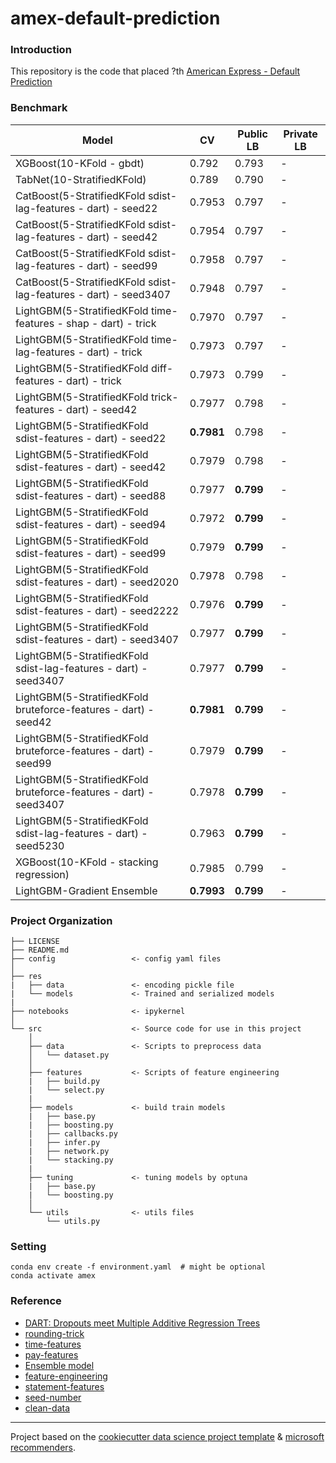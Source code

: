 # amex-default-prediction
### Introduction
This repository is the code that placed ?th [American Express - Default Prediction](https://www.kaggle.com/competitions/amex-default-prediction/overview)

### Benchmark
|Model|CV|Public LB|Private LB|
|-----|--|------|---------|
|XGBoost(10-KFold - gbdt)|0.792|0.793|-|
|TabNet(10-StratifiedKFold)|0.789|0.790|-|
|CatBoost(5-StratifiedKFold sdist-lag-features - dart) - seed22|0.7953|0.797|-|
|CatBoost(5-StratifiedKFold sdist-lag-features - dart) - seed42|0.7954|0.797|-|
|CatBoost(5-StratifiedKFold sdist-lag-features - dart) - seed99|0.7958|0.797|-|
|CatBoost(5-StratifiedKFold sdist-lag-features - dart) - seed3407|0.7948|0.797|-|
|LightGBM(5-StratifiedKFold time-features - shap - dart) - trick|0.7970|0.797|-|
|LightGBM(5-StratifiedKFold time-lag-features - dart) - trick|0.7973|0.797|-|
|LightGBM(5-StratifiedKFold diff-features - dart) - trick|0.7973|0.799|-|
|LightGBM(5-StratifiedKFold trick-features - dart) - seed42|0.7977|0.798|-|
|LightGBM(5-StratifiedKFold sdist-features - dart) - seed22|**0.7981**|0.798|-|
|LightGBM(5-StratifiedKFold sdist-features - dart) - seed42|0.7979|0.798|-|
|LightGBM(5-StratifiedKFold sdist-features - dart) - seed88|0.7977|**0.799**|-|
|LightGBM(5-StratifiedKFold sdist-features - dart) - seed94|0.7972|**0.799**|-|
|LightGBM(5-StratifiedKFold sdist-features - dart) - seed99|0.7979|**0.799**|-|
|LightGBM(5-StratifiedKFold sdist-features - dart) - seed2020|0.7978|0.798|-|
|LightGBM(5-StratifiedKFold sdist-features - dart) - seed2222|0.7976|**0.799**|-|
|LightGBM(5-StratifiedKFold sdist-features - dart) - seed3407|0.7977|**0.799**|-|
|LightGBM(5-StratifiedKFold sdist-lag-features - dart) - seed3407|0.7977|**0.799**|-|
|LightGBM(5-StratifiedKFold bruteforce-features - dart) - seed42|**0.7981**|**0.799**|-|
|LightGBM(5-StratifiedKFold bruteforce-features - dart) - seed99|0.7979|**0.799**|-|
|LightGBM(5-StratifiedKFold bruteforce-features - dart) - seed3407|0.7978|**0.799**|-|
|LightGBM(5-StratifiedKFold sdist-lag-features - dart) - seed5230|0.7963|**0.799**|-|
|XGBoost(10-KFold - stacking regression)|0.7985|0.799|-|
|LightGBM-Gradient Ensemble|**0.7993**|**0.799**|-|

### Project Organization
```
├── LICENSE
├── README.md
├── config                 <- config yaml files
│
├── res
|   ├── data               <- encoding pickle file
|   └── models             <- Trained and serialized models
|
├── notebooks              <- ipykernel
│
└── src                    <- Source code for use in this project
    │
    ├── data               <- Scripts to preprocess data
    │   └── dataset.py
    │
    ├── features           <- Scripts of feature engineering
    |   ├── build.py
    |   └── select.py
    |
    ├── models             <- build train models
    |   ├── base.py
    |   ├── boosting.py
    |   ├── callbacks.py   
    |   ├── infer.py
    |   ├── network.py
    |   └── stacking.py
    |
    ├── tuning             <- tuning models by optuna
    |   ├── base.py
    |   └── boosting.py
    │
    └── utils              <- utils files
        └── utils.py
```

### Setting
```
conda env create -f environment.yaml  # might be optional
conda activate amex
```

### Reference
+ [DART: Dropouts meet Multiple Additive Regression Trees](https://arxiv.org/abs/1505.01866)
+ [rounding-trick](https://www.kaggle.com/code/jiweiliu/amex-catboost-rounding-trick)
+ [time-features](https://www.kaggle.com/code/cdeotte/time-series-eda)
+ [pay-features](https://www.kaggle.com/code/jiweiliu/rapids-cudf-feature-engineering-xgb)
+ [Ensemble model](https://www.sciencedirect.com/science/article/pii/S0957417421003407)
+ [feature-engineering](https://www.kaggle.com/code/susnato/amex-data-preprocesing-feature-engineering)
+ [statement-features](https://www.kaggle.com/code/romaupgini/statement-dates-to-use-or-not-to-use)
+ [seed-number](https://paperswithcode.com/paper/torch-manual-seed-3407-is-all-you-need-on-the)
+ [clean-data](https://www.kaggle.com/competitions/amex-default-prediction/discussion/328514)
--------
Project based on the [cookiecutter data science project template](https://drivendata.github.io/cookiecutter-data-science/) & [microsoft recommenders](https://github.com/microsoft/recommenders/tree/main/recommenders).

